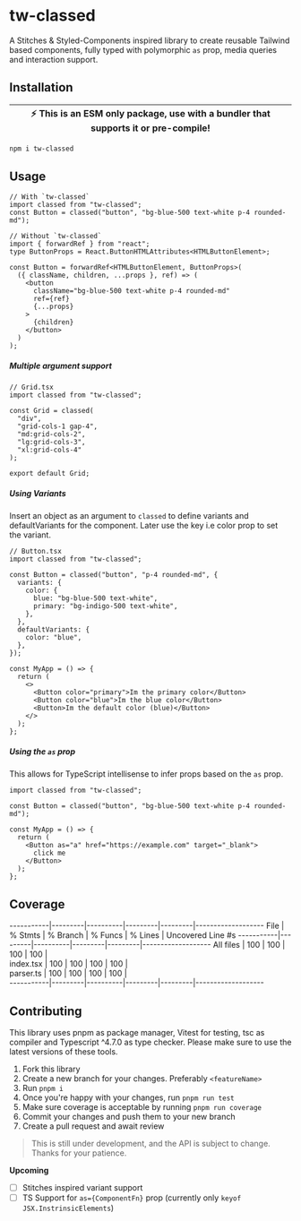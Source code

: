 # tw-classed

A Stitches & Styled-Components inspired library to create reusable Tailwind based components, fully typed with polymorphic `as` prop, media queries and interaction support.

## Installation

| :zap: This is an ESM only package, use with a bundler that supports it or pre-compile! |
| -------------------------------------------------------------------------------------- |

```bash
npm i tw-classed
```

## Usage

```tsx
// With `tw-classed`
import classed from "tw-classed";
const Button = classed("button", "bg-blue-500 text-white p-4 rounded-md");

// Without `tw-classed`
import { forwardRef } from "react";
type ButtonProps = React.ButtonHTMLAttributes<HTMLButtonElement>;

const Button = forwardRef<HTMLButtonElement, ButtonProps>(
  ({ className, children, ...props }, ref) => (
    <button
      className="bg-blue-500 text-white p-4 rounded-md"
      ref={ref}
      {...props}
    >
      {children}
    </button>
  )
);
```

##### Multiple argument support

```tsx
// Grid.tsx
import classed from "tw-classed";

const Grid = classed(
  "div",
  "grid-cols-1 gap-4",
  "md:grid-cols-2",
  "lg:grid-cols-3",
  "xl:grid-cols-4"
);

export default Grid;
```

##### Using Variants

Insert an object as an argument to `classed` to define variants and defaultVariants for the component.
Later use the key i.e color prop to set the variant.

```tsx
// Button.tsx
import classed from "tw-classed";

const Button = classed("button", "p-4 rounded-md", {
  variants: {
    color: {
      blue: "bg-blue-500 text-white",
      primary: "bg-indigo-500 text-white",
    },
  },
  defaultVariants: {
    color: "blue",
  },
});

const MyApp = () => {
  return (
    <>
      <Button color="primary">Im the primary color</Button>
      <Button color="blue">Im the blue color</Button>
      <Button>Im the default color (blue)</Button>
    </>
  );
};
```

##### Using the `as` prop

This allows for TypeScript intellisense to infer props based on the `as` prop.

```tsx
import classed from "tw-classed";

const Button = classed("button", "bg-blue-500 text-white p-4 rounded-md");

const MyApp = () => {
  return (
    <Button as="a" href="https://example.com" target="_blank">
      click me
    </Button>
  );
};
```

## Coverage

-----------|---------|----------|---------|---------|-------------------
File | % Stmts | % Branch | % Funcs | % Lines | Uncovered Line #s
-----------|---------|----------|---------|---------|-------------------
All files | 100 | 100 | 100 | 100 |  
 index.tsx | 100 | 100 | 100 | 100 |  
 parser.ts | 100 | 100 | 100 | 100 |  
-----------|---------|----------|---------|---------|-------------------

## Contributing

This library uses pnpm as package manager, Vitest for testing, tsc as compiler and Typescript ^4.7.0 as type checker. Please make sure to use the latest versions of these tools.

1. Fork this library
2. Create a new branch for your changes. Preferably `<featureName>`
3. Run `pnpm i`
4. Once you're happy with your changes, run `pnpm run test`
5. Make sure coverage is acceptable by running `pnpm run coverage`
6. Commit your changes and push them to your new branch
7. Create a pull request and await review

> This is still under development, and the API is subject to change. Thanks for your patience.

**Upcoming**

- [ ] Stitches inspired variant support
- [ ] TS Support for `as={ComponentFn}` prop (currently only `keyof JSX.InstrinsicElements`)
